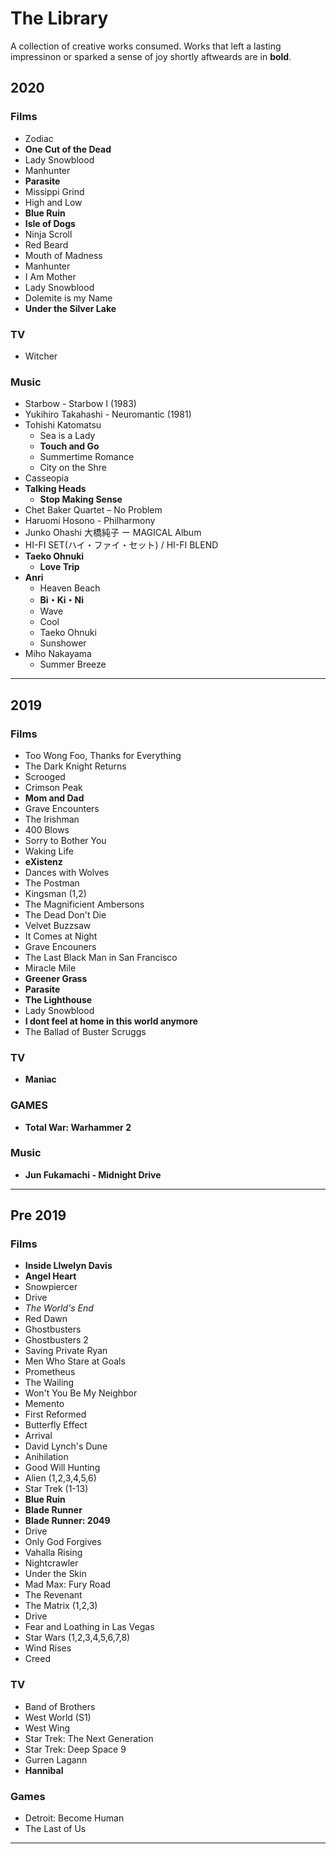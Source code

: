 # The Library

A collection of creative works consumed. Works that left a lasting impressinon or sparked a sense of joy shortly aftweards are in **bold**.



## 2020

### Films
   - Zodiac
   - **One Cut of the Dead**
   - Lady Snowblood
   - Manhunter
   - **Parasite**
   - Missippi Grind
   - High and Low
   - **Blue Ruin**
   - **Isle of Dogs**
   - Ninja Scroll
   - Red Beard
   - Mouth of Madness
   - Manhunter
   - I Am Mother
   - Lady Snowblood
   - Dolemite is my Name
   - **Under the Silver Lake**

### TV
   - Witcher

### Music
   - Starbow - Starbow I (1983)
   - Yukihiro Takahashi - Neuromantic (1981)
   - Tohishi Katomatsu
     - Sea is a Lady
     - **Touch and Go**
     - Summertime Romance
     - City on the Shre
   - Casseopia
   - **Talking Heads**
     - **Stop Making Sense**
   - Chet Baker Quartet ‎– No Problem 
   - Haruomi Hosono - Philharmony
   - Junko Ohashi 大橋純子 ー MAGICAL Album
   - HI-FI SET(ハイ・ファイ・セット) / HI-FI BLEND 
   - **Taeko Ohnuki**
     - **Love Trip**
   - **Anri**
     - Heaven Beach
     - **Bi・Ki・Ni**
     - Wave
     - Cool
     - Taeko Ohnuki
     - Sunshower
   - Miho Nakayama
     - Summer Breeze


---
   
## 2019

### Films
   - Too Wong Foo, Thanks for Everything
   - The Dark Knight Returns
   - Scrooged
   - Crimson Peak
   - **Mom and Dad**
   - Grave Encounters
   - The Irishman
   - 400 Blows
   - Sorry to Bother You
   - Waking Life
   - **eXistenz**
   - Dances with Wolves
   - The Postman
   - Kingsman (1,2)
   - The Magnificient Ambersons
   - The Dead Don't Die
   - Velvet Buzzsaw
   - It Comes at Night
   - Grave Encouners
   - The Last Black Man in San Francisco
   - Miracle Mile
   - **Greener Grass**
   - **Parasite**
   - **The Lighthouse**
   - Lady Snowblood
   - **I dont feel at home in this world anymore**
   - The Ballad of Buster Scruggs

### TV
   - **Maniac**

### GAMES
   - **Total War: Warhammer 2**

### Music
   - **Jun Fukamachi - Midnight Drive**

---

## Pre 2019

### Films
   - **Inside Llwelyn Davis**
   - **Angel Heart**
   - Snowpiercer
   - Drive
   - *The World's End*
   - Red Dawn
   - Ghostbusters
   - Ghostbusters 2
   - Saving Private Ryan
   - Men Who Stare at Goals
   - Prometheus
   - The Wailing
   - Won't You Be My Neighbor
   - Memento
   - First Reformed
   - Butterfly Effect
   - Arrival
   - David Lynch's Dune
   - Anihilation 
   - Good Will Hunting
   - Alien (1,2,3,4,5,6)
   - Star Trek (1-13)
   - **Blue Ruin**
   - **Blade Runner**
   - **Blade Runner: 2049**
   - Drive
   - Only God Forgives
   - Vahalla Rising
   - Nightcrawler
   - Under the Skin
   - Mad Max: Fury Road
   - The Revenant
   - The Matrix (1,2,3)
   - Drive
   - Fear and Loathing in Las Vegas
   - Star Wars (1,2,3,4,5,6,7,8)
   - Wind Rises
   - Creed

### TV
   - Band of Brothers
   - West World (S1)
   - West Wing 
   - Star Trek: The Next Generation
   - Star Trek: Deep Space 9
   - Gurren Lagann
   - **Hannibal**

### Games
   - Detroit: Become Human
   - The Last of Us

---
